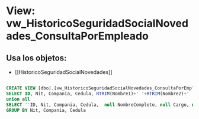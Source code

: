 # View: vw_HistoricoSeguridadSocialNovedades_ConsultaPorEmpleado

## Usa los objetos:
- [[HistoricoSeguridadSocialNovedades]]

```sql

CREATE VIEW [dbo].[vw_HistoricoSeguridadSocialNovedades_ConsultaPorEmpleado] AS
SELECT ID, Nit, Compania, Cedula, RTRIM(Nombre1)+' '+RTRIM(Nombre2)+' '+RTRIM(Apellido1)+' '+RTRIM(Apellido2) as NombreCompleto, Cargo, FechaRetiro, FechaInicio, FechaFinal, Concepto, Descripcion, NroHoras, DiasPagos, Deducido, Devengado FROM  HistoricoSeguridadSocialNovedades
union all
SELECT ''ID, Nit, Compania, Cedula,  null NombreCompleto, null Cargo, null FechaRetiro, null FechaInicio, null FechaFinal, null Concepto, null Descripcion, null NroHoras, null DiasPagos, null Deducido, null Devengado FROM  HistoricoSeguridadSocialNovedades
GROUP BY Nit, Compania, Cedula

```

